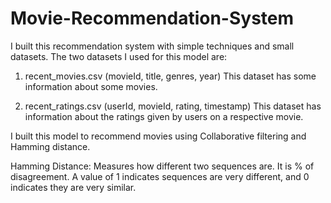 # Movie-Recommendation-System
I built this recommendation system with simple techniques and small datasets. 
The two datasets I used for this model are:
1) recent_movies.csv
   (movieId, title, genres, year)
   This dataset has some information about some movies.
   
3) recent_ratings.csv
   (userId, movieId, rating, timestamp) 
   This dataset has information about the ratings given by users on a respective movie.
   
I built this model to recommend movies using Collaborative filtering and Hamming distance.

Hamming Distance:
Measures how different two sequences are. It is % of disagreement. A value of 1 indicates sequences are very different, and 0 indicates they are very similar.
